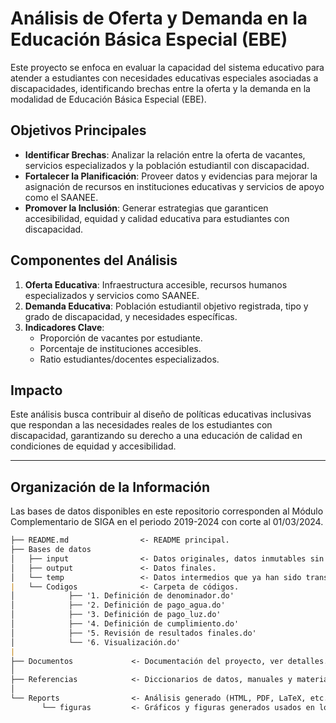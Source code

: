# **Análisis de Oferta y Demanda en la Educación Básica Especial (EBE)**  

Este proyecto se enfoca en evaluar la capacidad del sistema educativo para atender a estudiantes con necesidades educativas especiales asociadas a discapacidades, identificando brechas entre la oferta y la demanda en la modalidad de Educación Básica Especial (EBE).  

## **Objetivos Principales**  
- **Identificar Brechas**: Analizar la relación entre la oferta de vacantes, servicios especializados y la población estudiantil con discapacidad.  
- **Fortalecer la Planificación**: Proveer datos y evidencias para mejorar la asignación de recursos en instituciones educativas y servicios de apoyo como el SAANEE.  
- **Promover la Inclusión**: Generar estrategias que garanticen accesibilidad, equidad y calidad educativa para estudiantes con discapacidad.  

## **Componentes del Análisis**  
1. **Oferta Educativa**: Infraestructura accesible, recursos humanos especializados y servicios como SAANEE.  
2. **Demanda Educativa**: Población estudiantil objetivo registrada, tipo y grado de discapacidad, y necesidades específicas.  
3. **Indicadores Clave**:  
   - Proporción de vacantes por estudiante.  
   - Porcentaje de instituciones accesibles.  
   - Ratio estudiantes/docentes especializados.  

## **Impacto**  
Este análisis busca contribuir al diseño de políticas educativas inclusivas que respondan a las necesidades reales de los estudiantes con discapacidad, garantizando su derecho a una educación de calidad en condiciones de equidad y accesibilidad.  

---

## **Organización de la Información**  
Las bases de datos disponibles en este repositorio corresponden al Módulo Complementario de SIGA en el periodo 2019-2024 con corte al 01/03/2024.  

```markdown
├── README.md                <- README principal.
├── Bases de datos
│   ├── input                <- Datos originales, datos inmutables sin ninguna transformación.
│   ├── output               <- Datos finales.
│   └── temp                 <- Datos intermedios que ya han sido transformados.
|   └── Codigos              <- Carpeta de códigos.
│            ├── '1. Definición de denominador.do'            
│            ├── '2. Definición de pago_agua.do'              
│            ├── '3. Definición de pago_luz.do'               
│            ├── '4. Definición de cumplimiento.do'           
│            ├── '5. Revisión de resultados finales.do'
│            └── '6. Visualización.do'
|
├── Documentos             <- Documentación del proyecto, ver detalles.
│
├── Referencias            <- Diccionarios de datos, manuales y material explicativo.
│
└── Reports                <- Análisis generado (HTML, PDF, LaTeX, etc.).
       └── figuras         <- Gráficos y figuras generados usados en los reports.         
